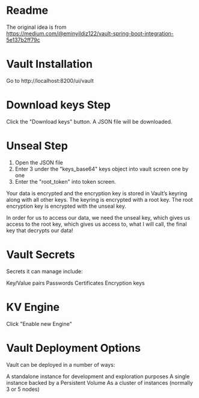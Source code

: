 # Readme

The original idea is from  
https://medium.com/@eminyildiz122/vault-spring-boot-integration-5e137b2ff79c

# Vault Installation

Go to
http://localhost:8200/ui/vault

# Download keys Step

Click the "Download keys" button. A JSON file will be downloaded.

# Unseal Step

1. Open the JSON file
2. Enter 3 under the "keys_base64" keys object into vault screen one by one
3. Enter the "root_token" into token screen.

Your data is encrypted and the encryption key is stored in Vault’s keyring along with all other keys.
The keyring is encrypted with a root key.
The root encryption key is encrypted with the unseal key.

In order for us to access our data, we need the unseal key, which gives us access to the root key, which gives us access
to, what I will call, the final key that decrypts our data!

# Vault Secrets

Secrets it can manage include:

Key/Value pairs
Passwords
Certificates
Encryption keys

# KV Engine
Click "Enable new Engine"

# Vault Deployment Options

Vault can be deployed in a number of ways:

A standalone instance for development and exploration purposes
A single instance backed by a Persistent Volume
As a cluster of instances (normally 3 or 5 nodes)